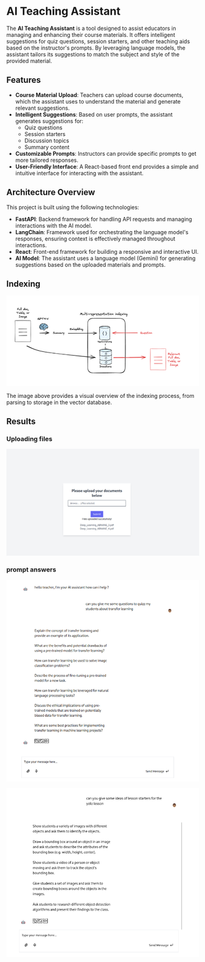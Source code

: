 # AI Teaching Assistant

The **AI Teaching Assistant** is a tool designed to assist educators in managing and enhancing their course materials. It offers intelligent suggestions for quiz questions, session starters, and other teaching aids based on the instructor's prompts. By leveraging language models, the assistant tailors its suggestions to match the subject and style of the provided material.

## Features

- **Course Material Upload**: Teachers can upload course documents, which the assistant uses to understand the material and generate relevant suggestions.
- **Intelligent Suggestions**: Based on user prompts, the assistant generates suggestions for:
  - Quiz questions
  - Session starters
  - Discussion topics
  - Summary content
- **Customizable Prompts**: Instructors can provide specific prompts to get more tailored responses.
- **User-Friendly Interface**: A React-based front end provides a simple and intuitive interface for interacting with the assistant.

## Architecture Overview

This project is built using the following technologies:

- **FastAPI**: Backend framework for handling API requests and managing interactions with the AI model.
- **LangChain**: Framework used for orchestrating the language model's responses, ensuring context is effectively managed throughout interactions.
- **React**: Front-end framework for building a responsive and interactive UI.
- **AI Model**: The assistant uses a language model (Gemini) for generating suggestions based on the uploaded materials and prompts.

## Indexing

![Indexing Diagram](images/indexing.png)

The image above provides a visual overview of the indexing process, from parsing to storage in the vector database.

## Results

### Uploading files

![uploading](images/uploading.png)

### prompt answers

![quizz questions](images/quizz.png)

![lesson starters](images/lesson_starter.png)
